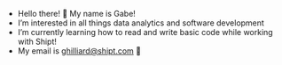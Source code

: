 - Hello there! 👋 My name is Gabe! 
- I’m interested in all things data analytics and software development
- I’m currently learning how to read and write basic code while working with Shipt!
- My email is ghilliard@shipt.com :tada:


<!---
ghilliard/ghilliard is a ✨ special ✨ repository because its `README.md` (this file) appears on your GitHub profile.
You can click the Preview link to take a look at your changes.
--->
